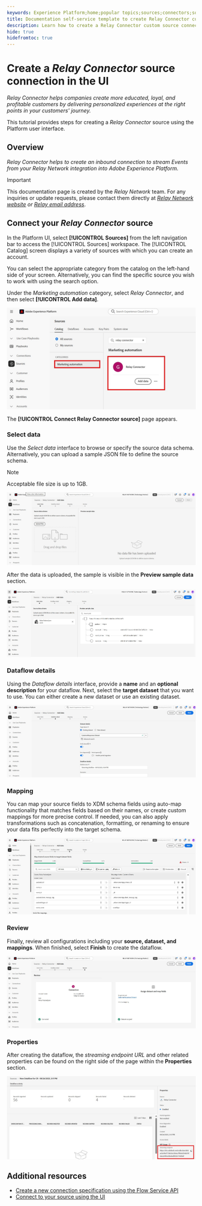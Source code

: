 ```yaml
---
keywords: Experience Platform;home;popular topics;sources;connectors;source connectors;sources sdk;sdk;SDK;relay connector
title: Documentation self-service template to create Relay Connector custom source from the UI
description: Learn how to create a Relay Connector custom source connection using the Adobe Experience Platform UI.
hide: true
hidefromtoc: true
---
```

# Create a *Relay Connector* source connection in the UI

*Relay Connector helps companies create more educated, loyal, and profitable customers by delivering personalized experiences at the right points in your customers' journey.*

This tutorial provides steps for creating a *Relay Connector* source using the Platform user interface.

## Overview

*Relay Connector helps to create an inbound connection to stream Events from your Relay Network integration into Adobe Experience Platform.*

>[!IMPORTANT]
>
>This documentation page is created by the *Relay Network* team. For any inquiries or update requests, please contact them directly at *[Relay Network website](https://www.relaynetwork.com/) or [Relay email address](mailto:info@relaynetwork.com)*.

## Connect your *Relay Connector* source

In the Platform UI, select **[!UICONTROL Sources]** from the left navigation bar to access the [!UICONTROL Sources] workspace. The [!UICONTROL Catalog] screen displays a variety of sources with which you can create an account.

You can select the appropriate category from the catalog on the left-hand side of your screen. Alternatively, you can find the specific source you wish to work with using the search option.

Under the *Marketing automation* category, select *Relay Connector*, and then select **[!UICONTROL Add data]**.

![catalog](../../../../images/tutorials/create/relay-connector/relay%20source.jpg)

The **[!UICONTROL Connect Relay Connector source]** page appears.

### Select data

Use the *Select data* interface to browse or specify the source data schema. Alternatively, you can upload a sample JSON file to define the source schema.

>[!NOTE] 
>
>Acceptable file size is up to 1GB.

![select data](../../../../images/tutorials/create/relay-connector/upload%20data.jpg)

After the data is uploaded, the sample is visible in the **Preview sample data** section.

![uploaded data](../../../../images/tutorials/create/relay-connector/uploaded%20data.jpg)

### Dataflow details

Using the *Dataflow details* interface, provide a **name** and an **optional description** for your dataflow. Next, select the **target dataset** that you want to use. You can either create a new dataset or use an existing dataset.

![dataflow details](../../../../images/tutorials/create/relay-connector/dataflow.jpg)

### Mapping

You can map your source fields to XDM schema fields using auto-map functionality that matches fields based on their names, or create custom mappings for more precise control. If needed, you can also apply transformations such as concatenation, formatting, or renaming to ensure your data fits perfectly into the target schema.

![mapping](../../../../images/tutorials/create/relay-connector/mapping.jpg)

### Review

Finally, review all configurations including your **source, dataset, and mappings**. When finished, select **Finish** to create the dataflow.

![review](../../../../images/tutorials/create/relay-connector/review.jpg)

### Properties

After creating the dataflow, the *streaming endpoint URL* and other related properties can be found on the right side of the page within the **Properties** section.

![properties](../../../../images/tutorials/create/relay-connector/streaming%20endpoint.jpg)

## Additional resources

* [Create a new connection specification using the Flow Service API](https://experienceleague.adobe.com/en/docs/experience-platform/sources/sdk/streaming-sdk/create)
* [Connect to your source using the UI](https://experienceleague.adobe.com/en/docs/experience-platform/sources/sdk/streaming-sdk/submit#test-your-source-using-the-ui)
